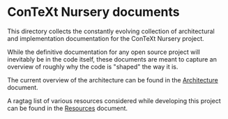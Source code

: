 # ConTeXt Nursery documents

This directory collects the constantly evolving collection of architectural 
and implementation documentation for the ConTeXt Nursery project.

While the definitive documentation for any open source project will 
inevitably be in the code itself, these documents are meant to capture an 
overview of roughly why the code is "shaped" the way it is.

The current overview of the architecture can be found in the 
[Architecture](docs/Architecture.md) document.

A ragtag list of various resources considered while developing this project 
can be found in the [Resources](docs/Resources.md) document.
